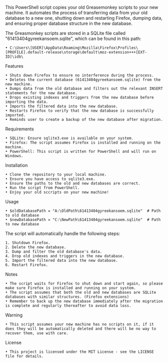 This PowerShell script copies your old Greasemonkey scripts to your new machine. It automates the process of transferring data from your old database to a new one, shutting down and restarting Firefox, dumping data, and ensuring proper database structure in the new database.

The Greasmonkey scripts are stored in a SQLite file called "61413404gyreekansoem.sqlite", which can be found in this path:

    • C:\Users\[USER]\AppData\Roaming\Mozilla\Firefox\Profiles\[PROFILE].default-release\storage\default\moz-extension+++[EXT-ID]\idb\

Features

    • Shuts down Firefox to ensure no interference during the process.
    • Deletes the current database (61413404gyreekansoem.sqlite) from the new machine.
    • Dumps data from the old database and filters out the relevant INSERT statements for the new database.
    • Drops existing indexes and triggers from the new database before importing the data.
    • Imports the filtered data into the new database.
    • Restarts Firefox to verify that the new database is successfully imported.
    • Reminds user to create a backup of the new database after migration.

Requirements

    • SQLite: Ensure sqlite3.exe is available on your system.
    • Firefox: The script assumes Firefox is installed and running on the machine.
    • PowerShell: This script is written for PowerShell and will run on Windows.

Installation

    • Clone the repository to your local machine.
    • Ensure you have access to sqlite3.exe.
    • Ensure the paths to the old and new databases are correct.
    • Run the script from PowerShell.
    • Enjoy your old sccripts on your new machine!

Usage

    • $oldDatabasePath = "A:\OldPath\61413404gyreekansoem.sqlite"  # Path to old database
    • $newDatabasePath = "C:\NewPath\61413404gyreekansoem.sqlite"  # Path to new database

The script will automatically handle the following steps:

    1. Shutdown Firefox.
    2. Delete the new database.
    3. Dump and filter the old database's data.
    4. Drop old indexes and triggers in the new database.
    5. Import the filtered data into the new database.
    6. Restart Firefox.

Notes

    • The script waits for Firefox to shut down and start again, so please make sure Firefox is installed and running on your system.
    • The script assumes that both the old and new databases are SQLite databases with similar structures. (Firefox extensions)
    • Remember to back up the new database immediately after the migration is complete and regularly thereafter to avoid data loss.
    
Warning

    • This script assumes your new machine has no scripts on it, if it does they will be automatically deleted and there will be no way to recover them, use with care.

License

    • This project is licensed under the MIT License - see the LICENSE file for details.
    
